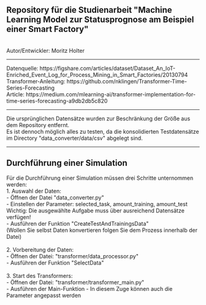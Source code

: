 <h2>Repository für die Studienarbeit "Machine Learning Model zur Statusprognose am Beispiel einer Smart Factory"</h2>
<br>
Autor/Entwickler: Moritz Holter

<hr>
Datenquelle: https://figshare.com/articles/dataset/Dataset_An_IoT-Enriched_Event_Log_for_Process_Mining_in_Smart_Factories/20130794<br>
Transformer-Anleitung: https://github.com/nklingen/Transformer-Time-Series-Forecasting<br>
Article: https://medium.com/mlearning-ai/transformer-implementation-for-time-series-forecasting-a9db2db5c820<br>
<hr>
Die ursprünglichen Datensätze wurden zur Beschränkung der Größe aus dem Repository entfernt.<br>
Es ist dennoch möglich alles zu testen, da die konsolidierten Testdatensätze im Directory "data_converter/data/csv" abgelegt sind.
<hr>
<h2> Durchführung einer Simulation </h2>
Für die Durchführung einer Simulation müssen drei Schritte unternommen werden:<br>
1. Auswahl der Daten:<br>
 - Öffnen der Datei "data_converter.py"<br>
 - Einstellen der Parameter: selected_task, amount_training, amount_test <br>
    Wichtig: Die ausgewählte Aufgabe muss über ausreichend Datensätze verfügen! <br>
 - Ausführen der Funktion "CreateTestAndTrainingsData"<br>
 (Wollen Sie selbst Daten konvertieren folgen Sie dem Prozess innerhalb der Datei)<br>
<br>
2. Vorbereitung der Daten: <br>
 - Öffnen der Datei: "transformer/data_processor.py"<br>
 - Ausführen der Funktion "SelectData"<br>
<br>
3. Start des Transformers: <br>
 - Öffnen der Datei: "transformer/transformer_main.py"<br>
 - Ausführen der Main-Funktion
 - In diesem Zuge können auch die Parameter angepasst werden
